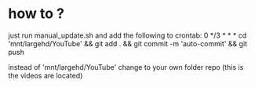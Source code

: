 # how to ?
just run manual_update.sh and add the following to crontab:
0 */3 * * * cd 'mnt/largehd/YouTube' && git add . && git commit -m 'auto-commit' && git push

instead of 'mnt/largehd/YouTube' change to your own folder repo (this is the videos are located)

